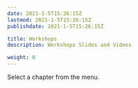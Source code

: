 ```yaml
---
date: 2021-1-5T15:26:15Z
lastmod: 2021-1-5T15:26:15Z 
publishdate: 2021-1-5T15:26:15Z

title: Workshops
description: Workshops Slides and Videos

weight: 0
---
```


Select a chapter from the menu.
